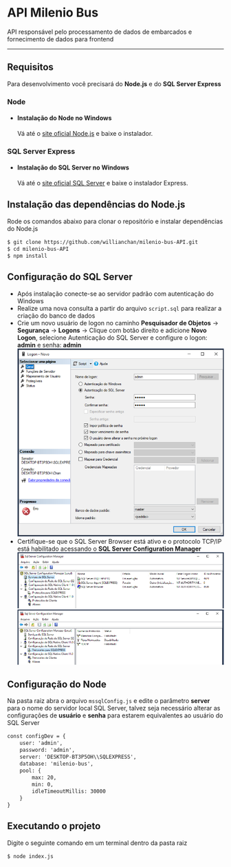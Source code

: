 # API Milenio Bus

API responsável pelo processamento de dados de embarcados e fornecimento de dados para frontend

---
## Requisitos

Para desenvolvimento você precisará do **Node.js** e do **SQL Server Express**

### Node
- #### Instalação do Node no Windows

  Vá até o [site oficial Node.js](https://nodejs.org/) e baixe o instalador.

### SQL Server Express
- #### Instalação do SQL Server no Windows

   Vá até o [site oficial SQL Server](https://www.microsoft.com/pt-br/sql-server/sql-server-downloads) e baixe o instalador Express.


## Instalação das dependências do Node.js

Rode os comandos abaixo para clonar o repositório e instalar dependências do Node.js

    $ git clone https://github.com/willianchan/milenio-bus-API.git
    $ cd milenio-bus-API
    $ npm install

## Configuração do SQL Server

- Após instalação conecte-se ao servidor padrão com autenticação do Windows
- Realize uma nova consulta a partir do arquivo `script.sql` para realizar a criação do banco de dados
- Crie um novo usuário de logon no caminho **Pesquisador de Objetos** -> **Segurança** -> **Logons** -> Clique com botão direito e adicione **Novo Logon**, selecione Autenticação do SQL Server e configure o logon: **admin** e senha: **admin**
![erro](https://raw.githubusercontent.com/willianchan/milenio-bus-API/master/imgs/logon.PNG)
- Certifique-se que o SQL Server Browser está ativo e o protocolo TCP/IP está habilitado acessando o **SQL Server Configuration Manager**
![erro](https://raw.githubusercontent.com/willianchan/milenio-bus-API/master/imgs/browser.PNG)
![erro](https://raw.githubusercontent.com/willianchan/milenio-bus-API/master/imgs/tcp-ip.PNG)


## Configuração do Node

Na pasta raiz abra o arquivo `mssqlConfig.js` e edite o parâmetro **server** para o nome do servidor local SQL Server, talvez seja necessário alterar as configurações de **usuário** e **senha** para estarem equivalentes ao usuário do SQL Server

```
const configDev = {
    user: 'admin',
    password: 'admin',
    server: 'DESKTOP-BT3P5OH\\SQLEXPRESS',
    database: 'milenio-bus',
    pool: {
        max: 20,
        min: 0,
        idleTimeoutMillis: 30000
    }
}
```
## Executando o projeto
Digite o seguinte comando em um terminal dentro da pasta raiz

    $ node index.js